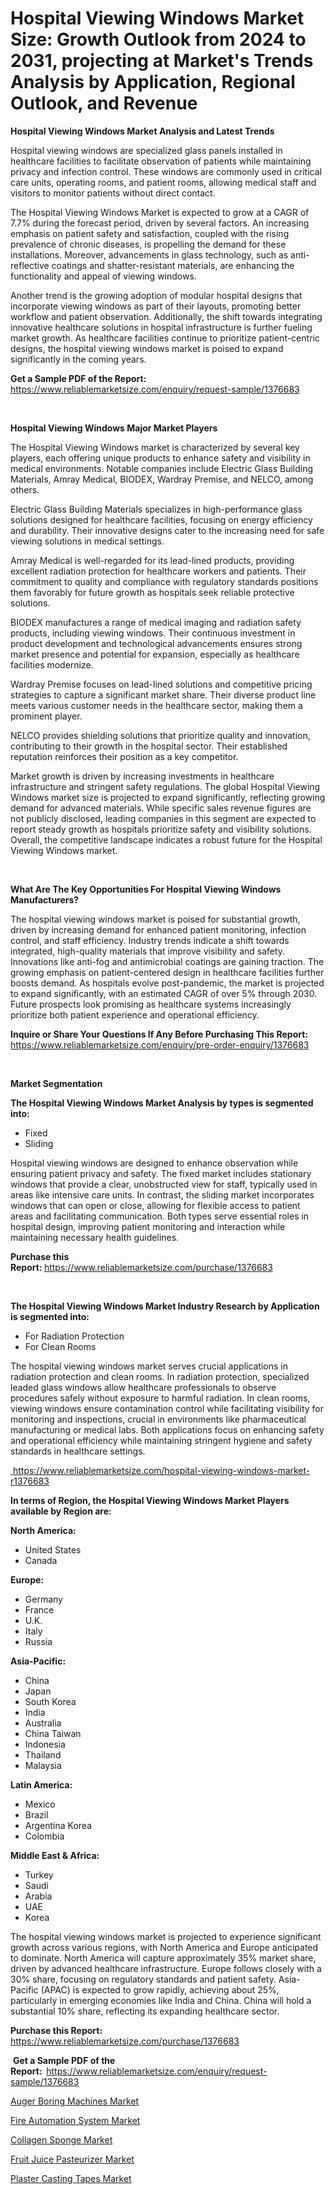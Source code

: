 <p><h1>Hospital Viewing Windows Market Size: Growth Outlook from 2024 to 2031, projecting at Market's Trends Analysis by Application, Regional Outlook, and Revenue</h1></p><p><strong>Hospital Viewing Windows Market Analysis and Latest Trends</strong></p>
<p><p>Hospital viewing windows are specialized glass panels installed in healthcare facilities to facilitate observation of patients while maintaining privacy and infection control. These windows are commonly used in critical care units, operating rooms, and patient rooms, allowing medical staff and visitors to monitor patients without direct contact. </p><p>The Hospital Viewing Windows Market is expected to grow at a CAGR of 7.7% during the forecast period, driven by several factors. An increasing emphasis on patient safety and satisfaction, coupled with the rising prevalence of chronic diseases, is propelling the demand for these installations. Moreover, advancements in glass technology, such as anti-reflective coatings and shatter-resistant materials, are enhancing the functionality and appeal of viewing windows. </p><p>Another trend is the growing adoption of modular hospital designs that incorporate viewing windows as part of their layouts, promoting better workflow and patient observation. Additionally, the shift towards integrating innovative healthcare solutions in hospital infrastructure is further fueling market growth. As healthcare facilities continue to prioritize patient-centric designs, the hospital viewing windows market is poised to expand significantly in the coming years.</p></p>
<p><strong>Get a Sample PDF of the Report:&nbsp;</strong> <a href="https://www.reliablemarketsize.com/enquiry/request-sample/1376683?utm_campaign=1261&utm_medium=2&utm_source=Github&utm_content=ia&utm_term=23102024&utm_id=hospital-viewing-windows">https://www.reliablemarketsize.com/enquiry/request-sample/1376683</a></p>
<p>&nbsp;</p>
<p><strong>Hospital Viewing Windows Major Market Players</strong></p>
<p><p>The Hospital Viewing Windows market is characterized by several key players, each offering unique products to enhance safety and visibility in medical environments. Notable companies include Electric Glass Building Materials, Amray Medical, BIODEX, Wardray Premise, and NELCO, among others.</p><p>Electric Glass Building Materials specializes in high-performance glass solutions designed for healthcare facilities, focusing on energy efficiency and durability. Their innovative designs cater to the increasing need for safe viewing solutions in medical settings. </p><p>Amray Medical is well-regarded for its lead-lined products, providing excellent radiation protection for healthcare workers and patients. Their commitment to quality and compliance with regulatory standards positions them favorably for future growth as hospitals seek reliable protective solutions.</p><p>BIODEX manufactures a range of medical imaging and radiation safety products, including viewing windows. Their continuous investment in product development and technological advancements ensures strong market presence and potential for expansion, especially as healthcare facilities modernize.</p><p>Wardray Premise focuses on lead-lined solutions and competitive pricing strategies to capture a significant market share. Their diverse product line meets various customer needs in the healthcare sector, making them a prominent player.</p><p>NELCO provides shielding solutions that prioritize quality and innovation, contributing to their growth in the hospital sector. Their established reputation reinforces their position as a key competitor.</p><p>Market growth is driven by increasing investments in healthcare infrastructure and stringent safety regulations. The global Hospital Viewing Windows market size is projected to expand significantly, reflecting growing demand for advanced materials. While specific sales revenue figures are not publicly disclosed, leading companies in this segment are expected to report steady growth as hospitals prioritize safety and visibility solutions. Overall, the competitive landscape indicates a robust future for the Hospital Viewing Windows market.</p></p>
<p>&nbsp;</p>
<p><strong>What Are The Key Opportunities For Hospital Viewing Windows Manufacturers?</strong></p>
<p><p>The hospital viewing windows market is poised for substantial growth, driven by increasing demand for enhanced patient monitoring, infection control, and staff efficiency. Industry trends indicate a shift towards integrated, high-quality materials that improve visibility and safety. Innovations like anti-fog and antimicrobial coatings are gaining traction. The growing emphasis on patient-centered design in healthcare facilities further boosts demand. As hospitals evolve post-pandemic, the market is projected to expand significantly, with an estimated CAGR of over 5% through 2030. Future prospects look promising as healthcare systems increasingly prioritize both patient experience and operational efficiency.</p></p>
<p><strong>Inquire or Share Your Questions If Any Before Purchasing This Report:</strong> <a href="https://www.reliablemarketsize.com/enquiry/pre-order-enquiry/1376683?utm_campaign=1261&utm_medium=2&utm_source=Github&utm_content=ia&utm_term=23102024&utm_id=hospital-viewing-windows">https://www.reliablemarketsize.com/enquiry/pre-order-enquiry/1376683</a></p>
<p>&nbsp;</p>
<p><strong>Market Segmentation</strong></p>
<p><strong>The Hospital Viewing Windows Market Analysis by types is segmented into:</strong></p>
<p><ul><li>Fixed</li><li>Sliding</li></ul></p>
<p><p>Hospital viewing windows are designed to enhance observation while ensuring patient privacy and safety. The fixed market includes stationary windows that provide a clear, unobstructed view for staff, typically used in areas like intensive care units. In contrast, the sliding market incorporates windows that can open or close, allowing for flexible access to patient areas and facilitating communication. Both types serve essential roles in hospital design, improving patient monitoring and interaction while maintaining necessary health guidelines.</p></p>
<p><strong>Purchase this Report:&nbsp;</strong><a href="https://www.reliablemarketsize.com/purchase/1376683?utm_campaign=1261&utm_medium=2&utm_source=Github&utm_content=ia&utm_term=23102024&utm_id=hospital-viewing-windows">https://www.reliablemarketsize.com/purchase/1376683</a></p>
<p>&nbsp;</p>
<p><strong>The Hospital Viewing Windows Market Industry Research by Application is segmented into:</strong></p>
<p><ul><li>For Radiation Protection</li><li>For Clean Rooms</li></ul></p>
<p><p>The hospital viewing windows market serves crucial applications in radiation protection and clean rooms. In radiation protection, specialized leaded glass windows allow healthcare professionals to observe procedures safely without exposure to harmful radiation. In clean rooms, viewing windows ensure contamination control while facilitating visibility for monitoring and inspections, crucial in environments like pharmaceutical manufacturing or medical labs. Both applications focus on enhancing safety and operational efficiency while maintaining stringent hygiene and safety standards in healthcare settings.</p></p>
<p><a href="https://www.reliablemarketsize.com/hospital-viewing-windows-market-r1376683?utm_campaign=1261&utm_medium=2&utm_source=Github&utm_content=ia&utm_term=23102024&utm_id=hospital-viewing-windows">&nbsp;https://www.reliablemarketsize.com/hospital-viewing-windows-market-r1376683</a></p>
<p><strong>In terms of Region, the Hospital Viewing Windows Market Players available by Region are:</strong></p>
<p>
    <p> <strong> North America: </strong>
        <ul>
            <li>United States</li>
            <li>Canada</li>
        </ul>
        </p> 
    <p> <strong> Europe: </strong>
        <ul>
            <li>Germany</li>
            <li>France</li>
            <li>U.K.</li>
            <li>Italy</li>
            <li>Russia</li>
        </ul>
        </p> 
    <p> <strong> Asia-Pacific: </strong>
        <ul>
            <li>China</li>
            <li>Japan</li>
            <li>South Korea</li>
            <li>India</li>
            <li>Australia</li>
            <li>China Taiwan</li>
            <li>Indonesia</li>
            <li>Thailand</li>
            <li>Malaysia</li>
        </ul>
        </p> 
    <p> <strong> Latin America: </strong>
        <ul>
            <li>Mexico</li>
            <li>Brazil</li>
            <li>Argentina Korea</li>
            <li>Colombia</li>
        </ul>
        </p> 
    <p> <strong> Middle East & Africa: </strong>
        <ul>
            <li>Turkey</li>
            <li>Saudi</li>
            <li>Arabia</li>
            <li>UAE</li>
            <li>Korea</li>
        </ul>
    </p>
    </p>
<p><p>The hospital viewing windows market is projected to experience significant growth across various regions, with North America and Europe anticipated to dominate. North America will capture approximately 35% market share, driven by advanced healthcare infrastructure. Europe follows closely with a 30% share, focusing on regulatory standards and patient safety. Asia-Pacific (APAC) is expected to grow rapidly, achieving about 25%, particularly in emerging economies like India and China. China will hold a substantial 10% share, reflecting its expanding healthcare sector.</p></p>
<p><strong>Purchase this Report: </strong><a href="https://www.reliablemarketsize.com/purchase/1376683?utm_campaign=1261&utm_medium=2&utm_source=Github&utm_content=ia&utm_term=23102024&utm_id=hospital-viewing-windows">https://www.reliablemarketsize.com/purchase/1376683</a></p>
<p>&nbsp;<strong>Get a Sample PDF of the Report:&nbsp;&nbsp;</strong><a href="https://www.reliablemarketsize.com/enquiry/request-sample/1376683?utm_campaign=1261&utm_medium=2&utm_source=Github&utm_content=ia&utm_term=23102024&utm_id=hospital-viewing-windows">https://www.reliablemarketsize.com/enquiry/request-sample/1376683</a></p>
<p><strong></strong></p>
<p><p><a href="https://issuu.com/reportprime-2/docs/auger-boring-machines-market-size-2_87cb2d8f7350d3?utm_campaign=1261&utm_medium=2&utm_source=Github&utm_content=ia&utm_term=23102024&utm_id=hospital-viewing-windows">Auger Boring Machines Market</a></p><p><a href="https://www.linkedin.com/pulse/global-fire-automation-system-market-size-trends-analysis-regional-pinhc?utm_campaign=1261&utm_medium=2&utm_source=Github&utm_content=ia&utm_term=23102024&utm_id=hospital-viewing-windows">Fire Automation System Market</a></p><p><a href="https://www.linkedin.com/pulse/pioneering-growth-analyzing-global-collagen-sponge-market-dynamics-xnbtc?utm_campaign=1261&utm_medium=2&utm_source=Github&utm_content=ia&utm_term=23102024&utm_id=hospital-viewing-windows">Collagen Sponge Market</a></p><p><a href="https://issuu.com/reportprime-2/docs/fruit-juice-pasteurizer-market-size_a069b1273c5d8c?utm_campaign=1261&utm_medium=2&utm_source=Github&utm_content=ia&utm_term=23102024&utm_id=hospital-viewing-windows">Fruit Juice Pasteurizer Market</a></p><p><a href="https://github.com/pizolina/Market-Research-Report-List-6/blob/main/plaster-casting-tapes-market.md?utm_campaign=1261&utm_medium=2&utm_source=Github&utm_content=ia&utm_term=23102024&utm_id=hospital-viewing-windows">Plaster Casting Tapes Market</a></p></p>